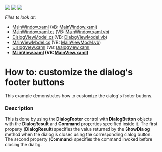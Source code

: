 <!-- default badges list -->
![](https://img.shields.io/endpoint?url=https://codecentral.devexpress.com/api/v1/VersionRange/128658041/15.2.5%2B)
[![](https://img.shields.io/badge/Open_in_DevExpress_Support_Center-FF7200?style=flat-square&logo=DevExpress&logoColor=white)](https://supportcenter.devexpress.com/ticket/details/T520287)
[![](https://img.shields.io/badge/📖_How_to_use_DevExpress_Examples-e9f6fc?style=flat-square)](https://docs.devexpress.com/GeneralInformation/403183)
<!-- default badges end -->
<!-- default file list -->
*Files to look at*:

* [MainWindow.xaml](./CS/MainWindow.xaml) (VB: [MainWindow.xaml](./VB/MainWindow.xaml))
* [MainWindow.xaml.cs](./CS/MainWindow.xaml.cs) (VB: [MainWindow.xaml.vb](./VB/MainWindow.xaml.vb))
* [DialogViewModel.cs](./CS/ViewModels/DialogViewModel.cs) (VB: [DialogViewModel.vb](./VB/ViewModels/DialogViewModel.vb))
* [MainViewModel.cs](./CS/ViewModels/MainViewModel.cs) (VB: [MainViewModel.vb](./VB/ViewModels/MainViewModel.vb))
* [DialogView.xaml](./CS/Views/DialogView.xaml) (VB: [DialogView.xaml](./VB/Views/DialogView.xaml))
* **[MainView.xaml](./CS/Views/MainView.xaml) (VB: [MainView.xaml](./VB/Views/MainView.xaml))**
<!-- default file list end -->
# How to: customize the dialog's footer buttons


This example demonstrates how to customize the dialog's footer buttons.


<h3>Description</h3>

<p>This is done by using the&nbsp;<strong>DialogFooter</strong> control with <strong>DialogButton</strong> objects with the <strong>DialogResult</strong> and <strong>Command</strong> properties specified inside it. The first property (<strong>DialogResult</strong>) specifies the value returned by the <strong>ShowDialog</strong> method when the dialog is closed using the corresponding dialog button. The second property (<strong>Command</strong>) specifies the command invoked before closing the dialog.</p>

<br/>


